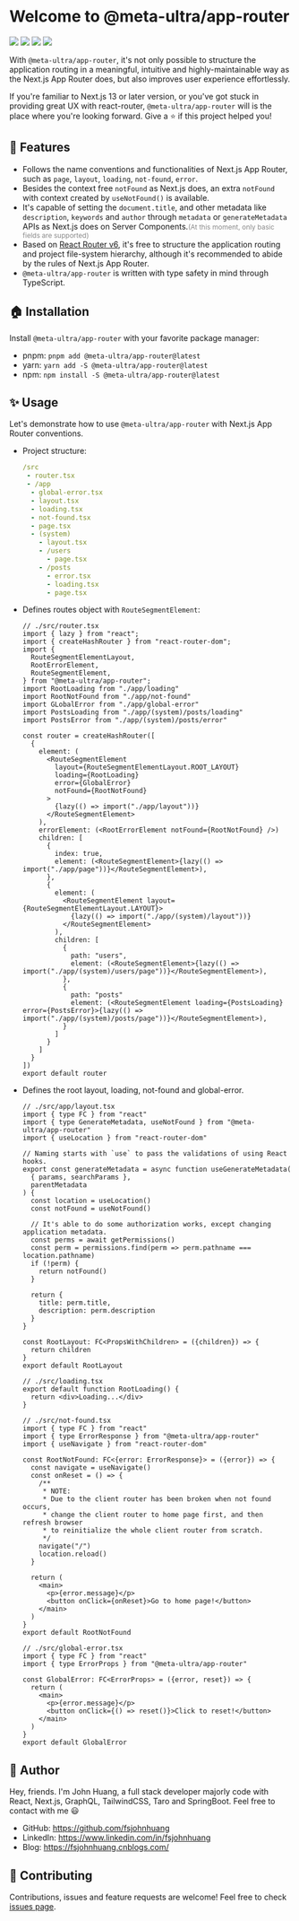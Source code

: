 # Welcome to @meta-ultra/app-router

<img src="https://img.shields.io/github/package-json/v/meta-ultra/app-router?filename=packages%2Fapp-router%2Fpackage.json">
<img src="https://img.shields.io/bundlephobia/min/%40meta-ultra/app-router">
<img src="https://img.shields.io/bundlejs/size/%40meta-ultra/app-router">
<img src="https://img.shields.io/github/license/meta-ultra/app-router">

With `@meta-ultra/app-router`, it's not only possible to structure the application routing in a meaningful, intuitive and highly-maintainable way as the Next.js App Router does, but also improves user experience effortlessly.

If you're familiar to Next.js 13 or later version, or you've got stuck in providing great UX with react-router, `@meta-ultra/app-router` will is the place where you're looking forward. Give a ⭐️ if this project helped you!

## 🌟 Features

- Follows the name conventions and functionalities of Next.js App Router, such as `page`, `layout`, `loading`, `not-found`, `error`.
- Besides the context free `notFound` as Next.js does, an extra `notFound` with context created by `useNotFound()` is available.
- It's capable of setting the `document.title`, and other metadata like `description`, `keywords` and `author` through `metadata` or `generateMetadata` APIs as Next.js does on Server Components.<span style="font-size: 12px; color: #888;">(At this moment, only basic fields are supported)</span>
- Based on [React Router v6](https://reactrouter.com/), it's free to structure the application routing and project file-system hierarchy, although it's recommended to abide by the rules of Next.js App Router.
- `@meta-ultra/app-router` is written with type safety in mind through TypeScript.

## 🏠 Installation

Install `@meta-ultra/app-router` with your favorite package manager:

- pnpm: `pnpm add @meta-ultra/app-router@latest`
- yarn: `yarn add -S @meta-ultra/app-router@latest`
- npm: `npm install -S @meta-ultra/app-router@latest`

## ✨ Usage

Let's demonstrate how to use `@meta-ultra/app-router` with Next.js App Router conventions.

- Project structure:

  ```yaml
  /src
   - router.tsx
   - /app
    - global-error.tsx
    - layout.tsx
    - loading.tsx
    - not-found.tsx
    - page.tsx
    - (system)
      - layout.tsx
      - /users
        - page.tsx
      - /posts
        - error.tsx
        - loading.tsx
        - page.tsx
  ```

- Defines routes object with `RouteSegmentElement`:

  ```tsx
  // ./src/router.tsx
  import { lazy } from "react";
  import { createHashRouter } from "react-router-dom";
  import {
    RouteSegmentElementLayout,
    RootErrorElement,
    RouteSegmentElement,
  } from "@meta-ultra/app-router";
  import RootLoading from "./app/loading"
  import RootNotFound from "./app/not-found"
  import GLobalError from "./app/global-error"
  import PostsLoading from "./app/(system)/posts/loading"
  import PostsError from "./app/(system)/posts/error"

  const router = createHashRouter([
    {
      element: (
        <RouteSegmentElement 
          layout={RouteSegmentElementLayout.ROOT_LAYOUT} 
          loading={RootLoading} 
          error={GlobalError}
          notFound={RootNotFound}
        >
          {lazy(() => import("./app/layout"))}
        </RouteSegmentElement>
      ),
      errorElement: (<RootErrorElement notFound={RootNotFound} />)
      children: [
        {
          index: true,
          element: (<RouteSegmentElement>{lazy(() => import("./app/page"))}</RouteSegmentElement>),
        },
        {
          element: (
            <RouteSegmentElement layout={RouteSegmentElementLayout.LAYOUT}>
              {lazy(() => import("./app/(system)/layout"))}
            </RouteSegmentElement>
          ),
          children: [
            {
              path: "users",
              element: (<RouteSegmentElement>{lazy(() => import("./app/(system)/users/page"))}</RouteSegmentElement>),
            },
            {
              path: "posts"
              element: (<RouteSegmentElement loading={PostsLoading} error={PostsError}>{lazy(() => import("./app/(system)/posts/page"))}</RouteSegmentElement>),
            }
          ]
        }
      ]
    }
  ])
  export default router
  ```

- Defines the root layout, loading, not-found and global-error.

  ```tsx
  // ./src/app/layout.tsx
  import { type FC } from "react"
  import { type GenerateMetadata, useNotFound } from "@meta-ultra/app-router"
  import { useLocation } from "react-router-dom"

  // Naming starts with `use` to pass the validations of using React hooks.
  export const generateMetadata = async function useGenerateMetadata(
    { params, searchParams }, 
    parentMetadata
  ) {
    const location = useLocation()
    const notFound = useNotFound()

    // It's able to do some authorization works, except changing application metadata.
    const perms = await getPermissions()
    const perm = permissions.find(perm => perm.pathname === location.pathname)
    if (!perm) {
      return notFound()
    }

    return {
      title: perm.title,
      description: perm.description
    }
  } 

  const RootLayout: FC<PropsWithChildren> = ({children}) => {
    return children
  }
  export default RootLayout

  // ./src/loading.tsx
  export default function RootLoading() {
    return <div>Loading...</div>
  }

  // ./src/not-found.tsx
  import { type FC } from "react"
  import { type ErrorResponse } from "@meta-ultra/app-router"
  import { useNavigate } from "react-router-dom"

  const RootNotFound: FC<{error: ErrorResponse}> = ({error}) => {
    const navigate = useNavigate()
    const onReset = () => {
      /**
       * NOTE:
       * Due to the client router has been broken when not found occurs,
       * change the client router to home page first, and then refresh browser 
       * to reinitialize the whole client router from scratch.
       */ 
      navigate("/")
      location.reload()
    }

    return (
      <main>
        <p>{error.message}</p>
        <button onClick={onReset}>Go to home page!</button>
      </main>
    )
  }
  export default RootNotFound

  // ./src/global-error.tsx
  import { type FC } from "react"
  import { type ErrorProps } from "@meta-ultra/app-router"

  const GlobalError: FC<ErrorProps> = ({error, reset}) => {
    return (
      <main>
        <p>{error.message}</p>
        <button onClick={() => reset()}>Click to reset!</button>
      </main>
    )
  }
  export default GlobalError
  ```

## 👶 Author

Hey, friends. I'm John Huang, a full stack developer majorly code with React, Next.js, GraphQL, TailwindCSS, Taro and SpringBoot. Feel free to contact with me 😃

- GitHub: <https://github.com/fsjohnhuang>
- LinkedIn: <https://www.linkedin.com/in/fsjohnhuang>
- Blog: <https://fsjohnhuang.cnblogs.com/>

## 🤝 Contributing

Contributions, issues and feature requests are welcome!
Feel free to check [issues page](https://github.com/meta-ultra/app-router/issues).
